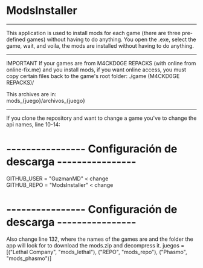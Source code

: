# ModsInstaller  
______________________________________________________________________________________  

This application is used to install mods for each game (there are three pre-defined games)
without having to do anything. You open the .exe, select the game, wait, and voila, the mods
are installed without having to do anything.

_______________________________________________________________________________________
  
  
  
IMPORTANT
If your games are from M4CKD0GE REPACKS (with online from online-fix.me) and you install mods, if you want online access, you must copy certain files back to the game's root folder:
./game (M4CKD0GE REPACKS)/ 
    
    
    
This archives are in:  
mods_{juego}/archivos_{juego}  
  
____________________________________  
If you clone the repository and want to change a game you've to change the api names, line 10-14:  
# ---------------- Configuración de descarga ---------------- #  
GITHUB_USER = "GuzmanMD" < change  
GITHUB_REPO = "ModsInstaller" < change  
# ---------------- Configuración de descarga ---------------- #  
  
Also change line 132, where the names of the games are and the folder the app will look for to download the mods.zip and decompress it.
  juegos = [("Lethal Company", "mods_lethal"), ("REPO", "mods_repo"), ("Phasmo", "mods_phasmo")]



